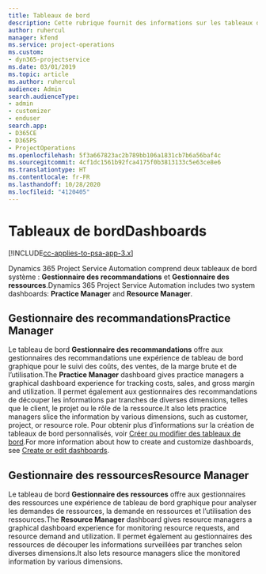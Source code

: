 ```yaml
---
title: Tableaux de bord
description: Cette rubrique fournit des informations sur les tableaux de bord de rapports inclus dans Dynamics 365 Project Service Automation.
author: ruhercul
manager: kfend
ms.service: project-operations
ms.custom:
- dyn365-projectservice
ms.date: 03/01/2019
ms.topic: article
ms.author: ruhercul
audience: Admin
search.audienceType:
- admin
- customizer
- enduser
search.app:
- D365CE
- D365PS
- ProjectOperations
ms.openlocfilehash: 5f3a667823ac2b789bb106a1831cb7b6a56baf4c
ms.sourcegitcommit: 4cf1dc1561b92fca4175f0b3813133c5e63ce8e6
ms.translationtype: HT
ms.contentlocale: fr-FR
ms.lasthandoff: 10/28/2020
ms.locfileid: "4120405"
---
```

# <a name="dashboards"></a><span data-ttu-id="02789-103">Tableaux de bord</span><span class="sxs-lookup"><span data-stu-id="02789-103">Dashboards</span></span>

[!INCLUDE[cc-applies-to-psa-app-3.x](../includes/cc-applies-to-psa-app-3x.md)]

<span data-ttu-id="02789-104">Dynamics 365 Project Service Automation comprend deux tableaux de bord système : **Gestionnaire des recommandations** et **Gestionnaire des ressources**.</span><span class="sxs-lookup"><span data-stu-id="02789-104">Dynamics 365 Project Service Automation includes two system dashboards: **Practice Manager** and **Resource Manager**.</span></span>

## <a name="practice-manager"></a><span data-ttu-id="02789-105">Gestionnaire des recommandations</span><span class="sxs-lookup"><span data-stu-id="02789-105">Practice Manager</span></span> 

<span data-ttu-id="02789-106">Le tableau de bord **Gestionnaire des recommandations** offre aux gestionnaires des recommandations une expérience de tableau de bord graphique pour le suivi des coûts, des ventes, de la marge brute et de l’utilisation.</span><span class="sxs-lookup"><span data-stu-id="02789-106">The **Practice Manager** dashboard gives practice managers a graphical dashboard experience for tracking costs, sales, and gross margin and utilization.</span></span> <span data-ttu-id="02789-107">Il permet également aux gestionnaires des recommandations de découper les informations par tranches de diverses dimensions, telles que le client, le projet ou le rôle de la ressource.</span><span class="sxs-lookup"><span data-stu-id="02789-107">It also lets practice managers slice the information by various dimensions, such as customer, project, or resource role.</span></span> <span data-ttu-id="02789-108">Pour obtenir plus d’informations sur la création de tableaux de bord personnalisés, voir [Créer ou modifier des tableaux de bord](https://docs.microsoft.com/dynamics365/customerengagement/on-premises/customize/create-edit-dashboards).</span><span class="sxs-lookup"><span data-stu-id="02789-108">For more information about how to create and customize dashboards, see [Create or edit dashboards](https://docs.microsoft.com/dynamics365/customerengagement/on-premises/customize/create-edit-dashboards).</span></span>

## <a name="resource-manager"></a><span data-ttu-id="02789-109">Gestionnaire des ressources</span><span class="sxs-lookup"><span data-stu-id="02789-109">Resource Manager</span></span> 

<span data-ttu-id="02789-110">Le tableau de bord **Gestionnaire des ressources** offre aux gestionnaires des ressources une expérience de tableau de bord graphique pour analyser les demandes de ressources, la demande en ressources et l’utilisation des ressources.</span><span class="sxs-lookup"><span data-stu-id="02789-110">The **Resource Manager** dashboard gives resource managers a graphical dashboard experience for monitoring resource requests, and resource demand and utilization.</span></span> <span data-ttu-id="02789-111">Il permet également au gestionnaires des ressources de découper les informations surveillées par tranches selon diverses dimensions.</span><span class="sxs-lookup"><span data-stu-id="02789-111">It also lets resource managers slice the monitored information by various dimensions.</span></span>
